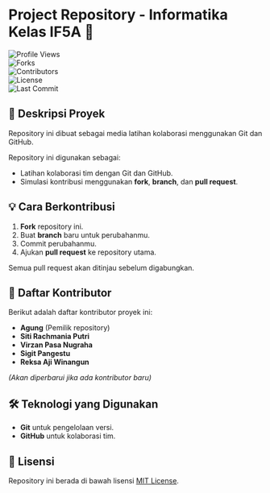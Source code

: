 # Project Repository - Informatika Kelas IF5A 🚀  

![Profile Views](https://komarev.com/ghpvc/?username=febrixnagung&label=Profile%20Views&color=0e75b6&style=flat)  
![Forks](https://img.shields.io/github/forks/febrixnagung/Agung?style=flat-square)  
![Contributors](https://img.shields.io/github/contributors/febrixnagung/Agung?color=blue&style=flat-square)  
![License](https://img.shields.io/github/license/febrixnagung/Agung?style=flat-square)  
![Last Commit](https://img.shields.io/github/last-commit/febrixnagung/Agung?color=red&style=flat-square)  

## 📌 Deskripsi Proyek  
Repository ini dibuat sebagai media latihan kolaborasi menggunakan Git dan GitHub.  

Repository ini digunakan sebagai:  
- Latihan kolaborasi tim dengan Git dan GitHub.  
- Simulasi kontribusi menggunakan **fork**, **branch**, dan **pull request**.  

## 💡 Cara Berkontribusi  
1. **Fork** repository ini.  
2. Buat **branch** baru untuk perubahanmu.  
3. Commit perubahanmu.  
4. Ajukan **pull request** ke repository utama.  

Semua pull request akan ditinjau sebelum digabungkan.  

## 👥 Daftar Kontributor  
Berikut adalah daftar kontributor proyek ini:  

- **Agung** (Pemilik repository)  
- **Siti Rachmania Putri**  
- **Virzan Pasa Nugraha**  
- **Sigit Pangestu**  
- **Reksa Aji Winangun**  

*(Akan diperbarui jika ada kontributor baru)*  

## 🛠 Teknologi yang Digunakan  
- **Git** untuk pengelolaan versi.  
- **GitHub** untuk kolaborasi tim.  

## 📜 Lisensi  
Repository ini berada di bawah lisensi [MIT License](LICENSE).  
